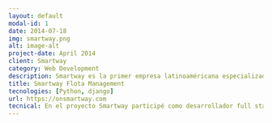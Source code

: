 ```yaml
---
layout: default
modal-id: 1
date: 2014-07-18
img: smartway.png
alt: image-alt
project-date: April 2014
client: Smartway
category: Web Development
description: Smartway es la primer empresa latinoaméricana especializada en servicios telemáticos para vehículos pesados y maquinarias con comunicación con la computadora a bordo (ECU). Smartway propone soluciones inteligentes e innovadoras para brindarle a sus clientes la posibilidad de acceder de forma remota y en tiempo real a los indicadores claves de sus vehículos y maquinarias; permitiéndole aumentar la producción, así como reducir los costos de operación y mantenimiento.
title: Smartway Flota Management
tecnologies: [Python, django]
url: https://onsmartway.com
tecnical: En el proyecto Smartway participé como desarrollador full stack python-django durante 3 años. \s\s Prueba
---
```

